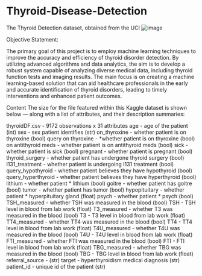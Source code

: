 # Thyroid-Disease-Detection
The Thyroid Detection dataset, obtained from the UCI 
![image](https://github.com/user-attachments/assets/fb22a1c3-d306-4cbf-a568-afb28e037cd5)

Objective Statement:

The primary goal of this project is to employ machine learning techniques to improve the accuracy and efficiency of thyroid disorder detection. By utilizing advanced algorithms and data analytics, the aim is to develop a robust system capable of analyzing diverse medical data, including thyroid function tests and imaging results. The main focus is on creating a machine learning-based solution that can aid healthcare professionals in the early and accurate identification of thyroid disorders, leading to timely interventions and enhanced patient outcomes.

Content
The size for the file featured within this Kaggle dataset is shown below — along with a list of attributes, and their description summaries:

thyroidDF.csv - 9172 observations x 31 attributes
age - age of the patient (int)
sex - sex patient identifies (str)
on_thyroxine - whether patient is on thyroxine (bool)
query on thyroxine - *whether patient is on thyroxine (bool)
on antithyroid meds - whether patient is on antithyroid meds (bool)
sick - whether patient is sick (bool)
pregnant - whether patient is pregnant (bool)
thyroid_surgery - whether patient has undergone thyroid surgery (bool)
I131_treatment - whether patient is undergoing I131 treatment (bool)
query_hypothyroid - whether patient believes they have hypothyroid (bool)
query_hyperthyroid - whether patient believes they have hyperthyroid (bool)
lithium - whether patient * lithium (bool)
goitre - whether patient has goitre (bool)
tumor - whether patient has tumor (bool)
hypopituitary - whether patient * hyperpituitary gland (float)
psych - whether patient * psych (bool)
TSH_measured - whether TSH was measured in the blood (bool)
TSH - TSH level in blood from lab work (float)
T3_measured - whether T3 was measured in the blood (bool)
T3 - T3 level in blood from lab work (float)
TT4_measured - whether TT4 was measured in the blood (bool)
TT4 - TT4 level in blood from lab work (float)
T4U_measured - whether T4U was measured in the blood (bool)
T4U - T4U level in blood from lab work (float)
FTI_measured - whether FTI was measured in the blood (bool)
FTI - FTI level in blood from lab work (float)
TBG_measured - whether TBG was measured in the blood (bool)
TBG - TBG level in blood from lab work (float)
referral_source - (str)
target - hyperthyroidism medical diagnosis (str)
patient_id - unique id of the patient (str)
